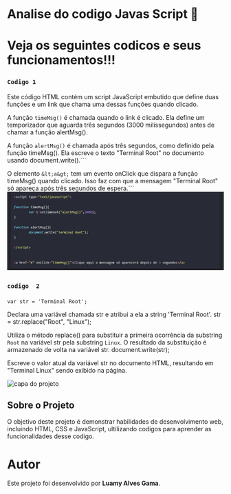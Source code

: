 # Analise do codigo Javas Script 🥰
# Veja os seguintes codicos e seus funcionamentos!!! #


### ``Codigo 1``


Este código HTML contém um script JavaScript embutido que define duas funções e um link que chama uma dessas funções quando clicado.

A função ```timeMsg()``` é chamada quando o link é clicado. Ela define um temporizador que aguarda três segundos (3000 milissegundos) antes de chamar a função alertMsg().

A função ```alertMsg()``` é chamada após três segundos, como definido pela função timeMsg(). Ela escreve o texto "Terminal Root" no documento usando document.write().```

O elemento ```&lt;a&gt;``` tem um evento onClick que dispara a função timeMsg() quando clicado. Isso faz com que a mensagem "Terminal Root" só apareça após três segundos de espera.```
![capa do projeto](img/Captura.png)

### ``codigo  2``

 ```var str = 'Terminal Root';```

Declara uma variável chamada str e atribui a ela a string 'Terminal Root'.
str = str.replace("Root", "Linux");

Utiliza o método replace() para substituir a primeira ocorrência da substring ``Root`` na variável str pela substring ``Linux``. O resultado da substituição é armazenado de volta na variável str.
document.write(str);

Escreve o valor atual da variável str no documento HTML, resultando em "Terminal Linux" sendo exibido na página.

![capa do projeto](img/captura2.png)

## Sobre o Projeto

O objetivo deste projeto é demonstrar habilidades de desenvolvimento web, incluindo HTML, CSS e JavaScript, ultilizando codigos para aprender as funcionalidades desse codigo.

# Autor

Este projeto foi desenvolvido por **Luamy Alves Gama**.








